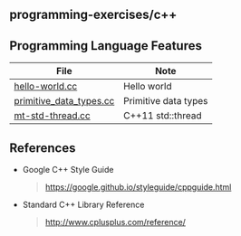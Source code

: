 ## programming-exercises/c++

## Programming Language Features
| File | Note
| --- | ---
| [hello-world.cc](hello-world.cc) | Hello world
| [primitive_data_types.cc](primitive_data_types.cc) | Primitive data types
| [mt-std-thread.cc](mt-std-thread.cc) | C++11 std::thread

## References
* Google C++ Style Guide
  > https://google.github.io/styleguide/cppguide.html
* Standard C++ Library Reference
  > http://www.cplusplus.com/reference/

